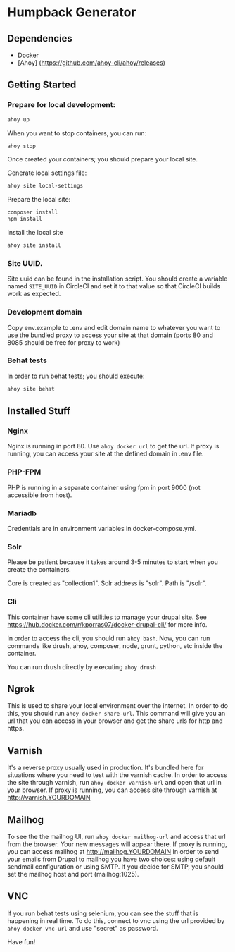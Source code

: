 Humpback Generator
==================

## Dependencies

* Docker
* [Ahoy] (https://github.com/ahoy-cli/ahoy/releases)

## Getting Started

### Prepare for local development:

```bash
ahoy up
```

When you want to stop containers, you can run:

```bash
ahoy stop
```

Once created your containers; you should prepare your local site.

Generate local settings file:

```bash
ahoy site local-settings
```

Prepare the local site:

```bash
composer install
npm install
```

Install the local site

```bash
ahoy site install
```

### Site UUID.
Site uuid can be found in the installation script. You should create a variable named `SITE_UUID` in CircleCI and set it to that value so that CircleCI builds work as expected.

### Development domain
Copy env.example to .env and edit domain name to whatever you want to use the bundled proxy to access your site at that domain (ports 80 and 8085 should be free for proxy to work)

### Behat tests

In order to run behat tests; you should execute:

```bash
ahoy site behat
```

## Installed Stuff

### Nginx

Nginx is running in port 80. Use `ahoy docker url` to get the url. If proxy is running, you can access your site at the defined domain in .env file.

### PHP-FPM

PHP is running in a separate container using fpm in port 9000 (not accessible from host).

### Mariadb

Credentials are in environment variables in docker-compose.yml.

### Solr

Please be patient because it takes around 3-5 minutes to start when you create the containers.

Core is created as "collection1". Solr address is "solr". Path is "/solr".

### Cli

This container have some cli utilities to manage your drupal site. See https://hub.docker.com/r/kporras07/docker-drupal-cli/ for more info.

In order to access the cli, you should run `ahoy bash`. Now, you can run commands like drush, ahoy, composer, node, grunt, python, etc inside the container.

You can run drush directly by executing `ahoy drush`

## Ngrok

This is used to share your local environment over the internet. In order to do this, you should run `ahoy docker share-url`. This command will give you an url that you can access in your browser and get the share urls for http and https.

## Varnish

It's a reverse proxy usually used in production. It's bundled here for situations where you need to test with the varnish cache. In order to access the site through varnish, run `ahoy docker varnish-url` and open that url in your browser. If proxy is running, you can access site through varnish at http://varnish.YOURDOMAIN

## Mailhog

To see the the mailhog UI, run `ahoy docker mailhog-url` and access that url from the browser. Your new messages will appear there. If proxy is running, you can access mailhog at http://mailhog.YOURDOMAIN
In order to send your emails from Drupal to mailhog you have two choices: using default sendmail configuration or using SMTP. If you decide for SMTP, you should set the mailhog host and port (mailhog:1025).
  
## VNC

If you run behat tests using selenium, you can see the stuff that is happening in real time. To do this, connect to vnc using the url provided by `ahoy docker vnc-url` and use "secret" as password.

Have fun!
